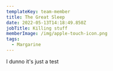 ```yaml
---
templateKey: team-member
title: The Great Sleep
date: 2022-05-13T14:18:49.850Z
jobTitle: Killing stuff
memberImage: /img/apple-touch-icon.png
tags:
  - Margarine
---
```

I dunno it's just a test